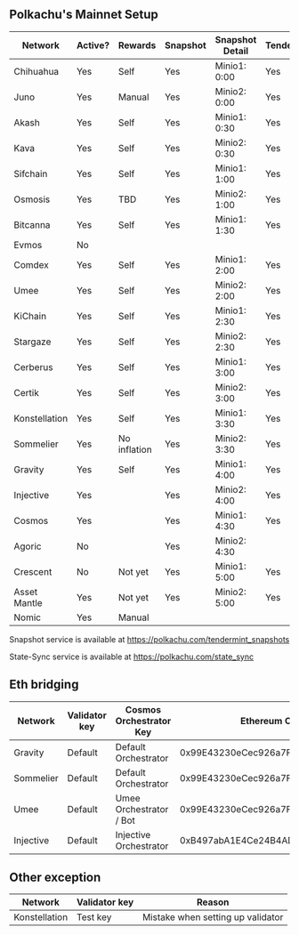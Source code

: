 ## Polkachu's Mainnet Setup

| Network       | Active? | Rewards      | Snapshot | Snapshot Detail | Tenderduty | RPC | State Sync | Backup Server | Restake   | Name | Port |
| ------------- | ------- | ------------ | -------- | --------------- | ---------- | --- | ---------- | ------------- | --------- | ---- | ---- |
| Chihuahua     | Yes     | Self         | Yes      | Minio1: 0:00    | Yes        | Yes | Yes        | Yes           | Yes       | Yes  |      |
| Juno          | Yes     | Manual       | Yes      | Minio2: 0:00    | Yes        | Yes | Yes        | Yes           | Yes (x)   | Yes  |      |
| Akash         | Yes     | Self         | Yes      | Minio1: 0:30    | Yes        | Yes | NOOOOOO!   | Yes           | Yes       | Yes  | 28   |
| Kava          | Yes     | Self         | Yes      | Minio2: 0:30    | Yes        | Yes | Yes        | Yes           | Yes       | Yes  |      |
| Sifchain      | Yes     | Self         | Yes      | Minio1: 1:00    | Yes        | Yes | Yes        | Yes           | Yes       | Yes  |      |
| Osmosis       | Yes     | TBD          | Yes      | Minio2: 1:00    | Yes        | Yes | Yes        | Yes           | Yes (x??) | Yes  |      |
| Bitcanna      | Yes     | Self         | Yes      | Minio1: 1:30    | Yes        | Yes | Yes        | Yes           | Yes       | Yes  |      |
| Evmos         | No      |              |          |                 |            |     |            |               | Yes       |      |      |
| Comdex        | Yes     | Self         | Yes      | Minio1: 2:00    | Yes        | Yes | Yes        | Yes           | Yes       | Yes  | 31   |
| Umee          | Yes     | Self         | Yes      | Minio2: 2:00    | Yes        | Yes | Yes        | Yes           | Yes (x)   | Yes  |      |
| KiChain       | Yes     | Self         | Yes      | Minio1: 2:30    | Yes        | Yes | Yes        | Yes           | Yes       | Yes  |      |
| Stargaze      | Yes     | Self         | Yes      | Minio2: 2:30    | Yes        | Yes | Yes        | Yes           | Yes (x)   | Yes  |      |
| Cerberus      | Yes     | Self         | Yes      | Minio1: 3:00    | Yes        | Yes | Yes        | Yes           | Yes (x)   | Yes  |      |
| Certik        | Yes     | Self         | Yes      | Minio2: 3:00    | Yes        | Yes | Yes        | Yes           |           | Yes  |      |
| Konstellation | Yes     | Self         | Yes      | Minio1: 3:30    | Yes        | Yes | Yes        | Yes           | Yes       | Yes  |      |
| Sommelier     | Yes     | No inflation | Yes      | Minio2: 3:30    | Yes        | Yes | Yes        | Yes           | Yes       | Yes  |      |
| Gravity       | Yes     | Self         | Yes      | Minio1: 4:00    | Yes        | Yes | Yes        | Yes           | Yes (x)   | Yes  |      |
| Injective     | Yes     |              | Yes      | Minio2: 4:00    | Yes        | Yes | Yes        | Yes           |           | No   |      |
| Cosmos        | Yes     |              | Yes      | Minio1: 4:30    | Yes        | Yes | Yes        | Yes           | Yes (x)   | Yes  |      |
| Agoric        | No      |              | Yes      | Minio2: 4:30    |            |     |            |               |           | N/A  |      |
| Crescent      | No      | Not yet      | Yes      | Minio1: 5:00    | Yes        | Yes | Yes        | Yes           |           | Yes  |      |
| Asset Mantle  | Yes     | Not yet      | Yes      | Minio2: 5:00    | Yes        | Yes | Yes        | Yes           | Yes (x)   | Yes  | 46   |
| Nomic         | Yes     | Manual       |          |                 |            |     |            |               |           | N/A  |      |

Snapshot service is available at https://polkachu.com/tendermint_snapshots

State-Sync service is available at https://polkachu.com/state_sync

## Eth bridging

| Network   | Validator key | Cosmos Orchestrator Key | Ethereum Orchestrator Key                  |
| --------- | ------------- | ----------------------- | ------------------------------------------ |
| Gravity   | Default       | Default Orchestrator    | 0x99E43230eCec926a7FFc2E4CD22153494D5a84a3 |
| Sommelier | Default       | Default Orchestrator    | 0x99E43230eCec926a7FFc2E4CD22153494D5a84a3 |
| Umee      | Default       | Umee Orchestrator / Bot | 0x99E43230eCec926a7FFc2E4CD22153494D5a84a3 |
| Injective | Default       | Injective Orchestrator  | 0xB497abA1E4Ce24B4ADc2E16Ded30387042B881B7 |

## Other exception

| Network       | Validator key | Reason                            |
| ------------- | ------------- | --------------------------------- |
| Konstellation | Test key      | Mistake when setting up validator |
